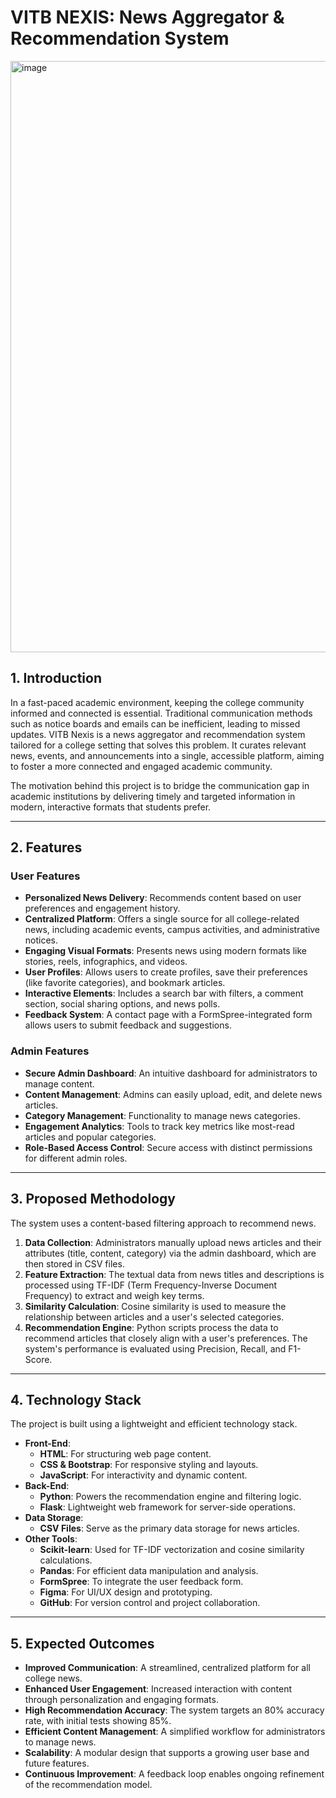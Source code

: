 # VITB NEXIS: News Aggregator & Recommendation System

<img width="1897" height="946" alt="image" src="https://github.com/user-attachments/assets/2adb09a1-480e-4724-a124-97434c6e2739" />


## 1. Introduction

In a fast-paced academic environment, keeping the college community informed and connected is essential. Traditional communication methods such as notice boards and emails can be inefficient, leading to missed updates. VITB Nexis is a news aggregator and recommendation system tailored for a college setting that solves this problem. It curates relevant news, events, and announcements into a single, accessible platform, aiming to foster a more connected and engaged academic community.

The motivation behind this project is to bridge the communication gap in academic institutions by delivering timely and targeted information in modern, interactive formats that students prefer.

---

## 2. Features

### User Features
* **Personalized News Delivery**: Recommends content based on user preferences and engagement history.
* **Centralized Platform**: Offers a single source for all college-related news, including academic events, campus activities, and administrative notices.
* **Engaging Visual Formats**: Presents news using modern formats like stories, reels, infographics, and videos.
* **User Profiles**: Allows users to create profiles, save their preferences (like favorite categories), and bookmark articles.
* **Interactive Elements**: Includes a search bar with filters, a comment section, social sharing options, and news polls.
* **Feedback System**: A contact page with a FormSpree-integrated form allows users to submit feedback and suggestions.

### Admin Features
* **Secure Admin Dashboard**: An intuitive dashboard for administrators to manage content.
* **Content Management**: Admins can easily upload, edit, and delete news articles.
* **Category Management**: Functionality to manage news categories.
* **Engagement Analytics**: Tools to track key metrics like most-read articles and popular categories.
* **Role-Based Access Control**: Secure access with distinct permissions for different admin roles.

---

## 3. Proposed Methodology

The system uses a content-based filtering approach to recommend news.
1.  **Data Collection**: Administrators manually upload news articles and their attributes (title, content, category) via the admin dashboard, which are then stored in CSV files.
2.  **Feature Extraction**: The textual data from news titles and descriptions is processed using TF-IDF (Term Frequency-Inverse Document Frequency) to extract and weigh key terms.
3.  **Similarity Calculation**: Cosine similarity is used to measure the relationship between articles and a user's selected categories.
4.  **Recommendation Engine**: Python scripts process the data to recommend articles that closely align with a user's preferences. The system's performance is evaluated using Precision, Recall, and F1-Score.

---

## 4. Technology Stack

The project is built using a lightweight and efficient technology stack.

* **Front-End**:
    * **HTML**: For structuring web page content.
    * **CSS & Bootstrap**: For responsive styling and layouts.
    * **JavaScript**: For interactivity and dynamic content.
* **Back-End**:
    * **Python**: Powers the recommendation engine and filtering logic.
    * **Flask**: Lightweight web framework for server-side operations.
* **Data Storage**:
    * **CSV Files**: Serve as the primary data storage for news articles.
* **Other Tools**:
    * **Scikit-learn**: Used for TF-IDF vectorization and cosine similarity calculations.
    * **Pandas**: For efficient data manipulation and analysis.
    * **FormSpree**: To integrate the user feedback form.
    * **Figma**: For UI/UX design and prototyping.
    * **GitHub**: For version control and project collaboration.

---

## 5. Expected Outcomes

* **Improved Communication**: A streamlined, centralized platform for all college news.
* **Enhanced User Engagement**: Increased interaction with content through personalization and engaging formats.
* **High Recommendation Accuracy**: The system targets an 80% accuracy rate, with initial tests showing 85%.
* **Efficient Content Management**: A simplified workflow for administrators to manage news.
* **Scalability**: A modular design that supports a growing user base and future features.
* **Continuous Improvement**: A feedback loop enables ongoing refinement of the recommendation model.
